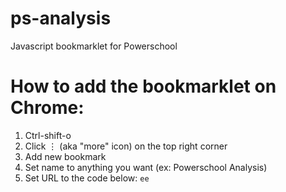 # ps-analysis
Javascript bookmarklet for Powerschool

# How to add the bookmarklet on Chrome:
1. Ctrl-shift-o
2. Click ⋮ (aka "more" icon) on the top right corner
3. Add new bookmark
4. Set name to anything you want (ex: Powerschool Analysis)
5. Set URL to the code below:
<code>ee</code>
